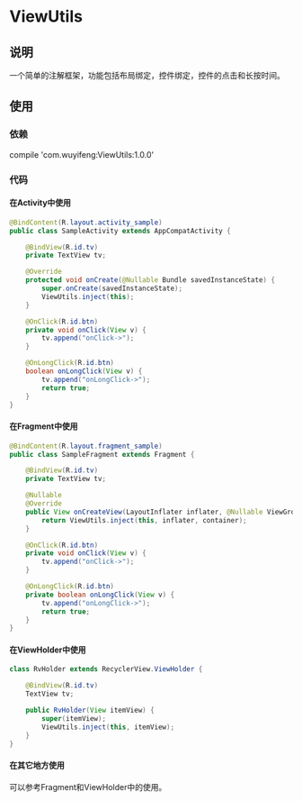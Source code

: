 # ViewUtils
## 说明
一个简单的注解框架，功能包括布局绑定，控件绑定，控件的点击和长按时间。
## 使用
### 依赖
compile 'com.wuyifeng:ViewUtils:1.0.0'
### 代码
#### 在Activity中使用
```Java
@BindContent(R.layout.activity_sample)
public class SampleActivity extends AppCompatActivity {

    @BindView(R.id.tv)
    private TextView tv;

    @Override
    protected void onCreate(@Nullable Bundle savedInstanceState) {
        super.onCreate(savedInstanceState);
        ViewUtils.inject(this);
    }

    @OnClick(R.id.btn)
    private void onClick(View v) {
        tv.append("onClick->");
    }

    @OnLongClick(R.id.btn)
    boolean onLongClick(View v) {
        tv.append("onLongClick->");
        return true;
    }
}
```
#### 在Fragment中使用
```Java
@BindContent(R.layout.fragment_sample)
public class SampleFragment extends Fragment {

    @BindView(R.id.tv)
    private TextView tv;

    @Nullable
    @Override
    public View onCreateView(LayoutInflater inflater, @Nullable ViewGroup container, @Nullable Bundle savedInstanceState) {
        return ViewUtils.inject(this, inflater, container);
    }

    @OnClick(R.id.btn)
    private void onClick(View v) {
        tv.append("onClick->");
    }

    @OnLongClick(R.id.btn)
    private boolean onLongClick(View v) {
        tv.append("onLongClick->");
        return true;
    }
}
```
#### 在ViewHolder中使用
```Java
class RvHolder extends RecyclerView.ViewHolder {

    @BindView(R.id.tv)
    TextView tv;

    public RvHolder(View itemView) {
        super(itemView);
        ViewUtils.inject(this, itemView);
    }
}
```
#### 在其它地方使用
可以参考Fragment和ViewHolder中的使用。
